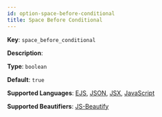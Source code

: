 ```yaml
---
id: option-space-before-conditional
title: Space Before Conditional
---
```

**Key**: `space_before_conditional`

**Description**: 

**Type**: `boolean`

**Default**: `true`

**Supported Languages**: [EJS](/docs/language-ejs.html), [JSON](/docs/language-json.html), [JSX](/docs/language-jsx.html), [JavaScript](/docs/language-javascript.html)

**Supported Beautifiers**: [JS-Beautify](/docs/beautifier-js-beautify.html)
